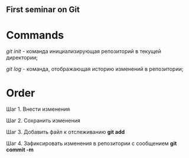## First seminar on Git

# Commands  

*git init* - команда инициализирующая репозиторий в текущей директории;

*git log* -  команда, отображающая историю изменений в репозитории;

# Order

Шаг 1. Внести изменения

Шаг 2. Сохранить изменения

Шаг 3. Добавить файл к отслеживанию **git add <file>**

Шаг 4. Зафиксировать изменения в репозитории с сообщением **git commit -m <file>**